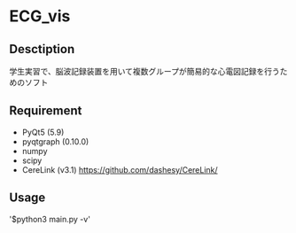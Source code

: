 # ECG_vis

## Desctiption
学生実習で、脳波記録装置を用いて複数グループが簡易的な心電図記録を行うためのソフト


## Requirement
- PyQt5 (5.9)
- pyqtgraph (0.10.0)
- numpy
- scipy
- CereLink (v3.1)  <https://github.com/dashesy/CereLink/>

## Usage
'$python3 main.py -v'